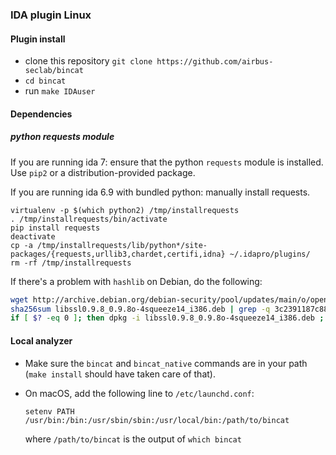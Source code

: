 ### IDA plugin Linux

#### Plugin install

* clone this repository `git clone https://github.com/airbus-seclab/bincat`
* `cd bincat`
* run `make IDAuser`

#### Dependencies

##### python requests module

If you are running ida 7: ensure that the python `requests` module is installed. Use `pip2` or a distribution-provided package.

If you are running ida 6.9 with bundled python: manually install requests.
```
virtualenv -p $(which python2) /tmp/installrequests
. /tmp/installrequests/bin/activate
pip install requests
deactivate
cp -a /tmp/installrequests/lib/python*/site-packages/{requests,urllib3,chardet,certifi,idna} ~/.idapro/plugins/
rm -rf /tmp/installrequests
```

If there's a problem with `hashlib` on Debian, do the following:
```bash
wget http://archive.debian.org/debian-security/pool/updates/main/o/openssl/libssl0.9.8_0.9.8o-4squeeze14_i386.deb
sha256sum libssl0.9.8_0.9.8o-4squeeze14_i386.deb | grep -q 3c2391187c88e732545a11f545ccd2abf224c17a717e73588f1ebedb15d932ad
if [ $? -eq 0 ]; then dpkg -i libssl0.9.8_0.9.8o-4squeeze14_i386.deb ; fi
```

#### Local analyzer

* Make sure the `bincat` and `bincat_native` commands are in your path (`make
  install` should have taken care of that).

* On macOS, add the following line to `/etc/launchd.conf`:
  ```
  setenv PATH /usr/bin:/bin:/usr/sbin/sbin:/usr/local/bin:/path/to/bincat
  ```
  where `/path/to/bincat` is the output of `which bincat`

